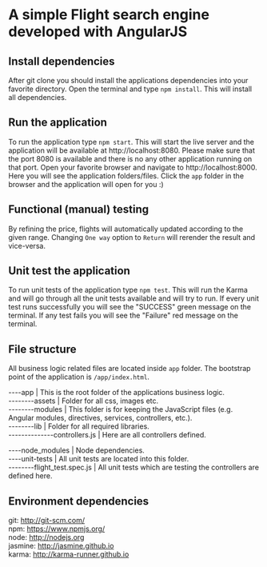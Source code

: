 # A simple Flight search engine developed with AngularJS

## Install dependencies

After git clone you should install the applications dependencies into your favorite directory.
Open the terminal and type `npm install`. This will install all dependencies.

## Run the application

To run the application type `npm start`. This will start the live server and the application will be available at http://localhost:8080.
Please make sure that the port 8080 is available and there is no any other application running on that port.
Open your favorite browser and navigate to http://localhost:8000.
Here you will see the application folders/files.
Click the `app` folder in the browser and the application will open for you :)

## Functional (manual) testing

By refining the price, flights will automatically updated according to the given range.
Changing `One way` option to `Return` will rerender the result and vice-versa. 

## Unit test the application

To run unit tests of the application type `npm test`. This will run the Karma and will go through all the unit tests available and will try to run.
If every unit test runs successfully you will see the "SUCCESS" green message on the terminal.
If any test fails you will see the "Failure" red message on the terminal.

## File structure

All business logic related files are located inside `app` folder.
The bootstrap point of the application is `/app/index.html`.

----app                      | This is the root folder of the applications business logic.<br />
--------assets               | Folder for all css, images etc.<br />
--------modules              | This folder is for keeping the JavaScript files (e.g. Angular modules, directives, services, controllers, etc.).<br />
--------lib                  | Folder for all required libraries.<br />
--------------controllers.js | Here are all controllers defined.<br />


----node_modules             | Node dependencies.<br />
----unit-tests               | All unit tests are located into this folder.<br />
--------flight_test.spec.js  | All unit tests which are testing the controllers are defined here.<br />


## Environment dependencies

git: http://git-scm.com/<br />
npm: https://www.npmjs.org/<br />
node: http://nodejs.org<br />
jasmine: http://jasmine.github.io<br />
karma: http://karma-runner.github.io<br />

